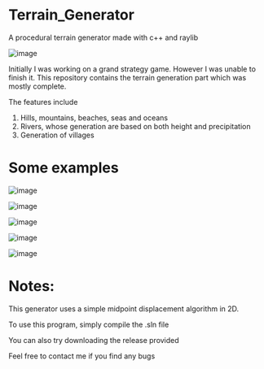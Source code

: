 # Terrain_Generator
A procedural terrain generator made with c++ and raylib

![image](https://github.com/user-attachments/assets/5c6d6a82-ece4-4437-9128-098cf3cab3d1)

Initially I was working on a grand strategy game. However I was unable to finish it. This repository contains the terrain generation part which was mostly complete.

The features include

1) Hills, mountains, beaches, seas and oceans
2) Rivers, whose generation are based on both height and precipitation
3) Generation of villages 


# Some examples
![image](https://github.com/user-attachments/assets/6f3d6dca-25df-43ab-bb43-6fc9875304dc)

![image](https://github.com/user-attachments/assets/41f2a81b-abb2-4309-989d-93f6655f3e20)


![image](https://github.com/user-attachments/assets/60120fb0-76ad-4a27-baaf-55c4e57204a8)

![image](https://github.com/user-attachments/assets/391e2f0c-f9cc-4411-af6a-955dc8857397)

![image](https://github.com/user-attachments/assets/bd3e34a1-e5cf-4627-986c-636608ed1a55)

# Notes:
This generator uses a simple midpoint displacement algorithm in 2D. 

To use this program, simply compile the .sln file

You can also try downloading the release provided

Feel free to contact me if you find any bugs


